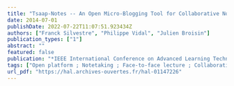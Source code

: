 ```yaml
---
title: "Tsaap-Notes -- An Open Micro-Blogging Tool for Collaborative Notetaking during Face-to-Face Lectures"
date: 2014-07-01
publishDate: 2022-07-22T11:07:51.923434Z
authors: ["Franck Silvestre", "Philippe Vidal", "Julien Broisin"]
publication_types: ["1"]
abstract: ""
featured: false
publication: "*IEEE International Conference on Advanced Learning Technologies - ICALT 2014*"
tags: ["Open platform ; Notetaking ; Face-to-face lecture ; Collaborative learning ; Personal response system"]
url_pdf: "https://hal.archives-ouvertes.fr/hal-01147226"
---
```


